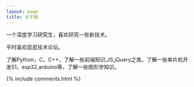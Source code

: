 ```yaml
---
layout: page
title: 关于我
---
```


一个深度学习研究生，喜欢研究一些新技术。
<p>
平时喜欢逛逛技术论坛。
<p>
了解Python，C，C++，了解一些前端知识,JS,jQuery之类，了解一些单片机开发51，esp32,arduino等，了解一些图形学知识。<br>




<p>


{% include comments.html %}

